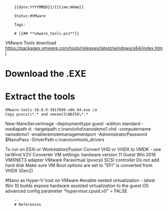 		{{date:YYYYMMDD}}/{{time:HHmm}}

		Status:#VMware
		
		Tags:

		# {{## **vmware_tools.ps1**}}

VMware Tools download
https://packages.vmware.com/tools/releases/latest/windows/x64/index.html
# Download the .EXE
# Extract the tools
	VMware-tools-10.0.9-3917699-x86_64.exe /a
	Copy pvscsi\*.* and vmxnet3\NDIS6\*.*
	
New-NanoServerImage -deploymenttype guest -edition standard -mediapath d: -targetpath c:\nano\vhd\nanodemo1.vhd -computername nanodemo1 -enableremotemanagementport -AdministratorPassword $NanoPass -DriverPath c:\nano\vmtools_drivers

 To run on ESXi or Workstation/Fusion
 Convert VHD or VHDX to VMDK - use tarWind V2V Converter
 VM settings:
  hardware version 11
  Guest Win 2016
  VMXNET3 adapter
  VMware Paravirtual (pvscsi) SCSI controller
  Do not add hard disk
  Make sure VM Boot options are set to "EFI" is converted from VHDX (Gen2)


#Nano as Hyper-V host on VMware
#enable nested virtualization - latest Win 10 builds
 expose hardware assisted virtualization to the guest OS
 advanced config parameter "hypervisor.cpuid.v0" = FALSE

		--
		# References
		